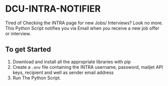 # DCU-INTRA-NOTIFIER
Tired of Checking the INTRA page for new Jobs/ Interviews? Look no more. This Python Script notifies you via Email when you receive a new job offer or interview.

## To get Started
1. Download and install all the appropriate libraries with pip
2. Create a ```.env``` file containing the INTRA username, password, mailjet API keys, recipient and well as sender email address
3. Run The Python Script.
